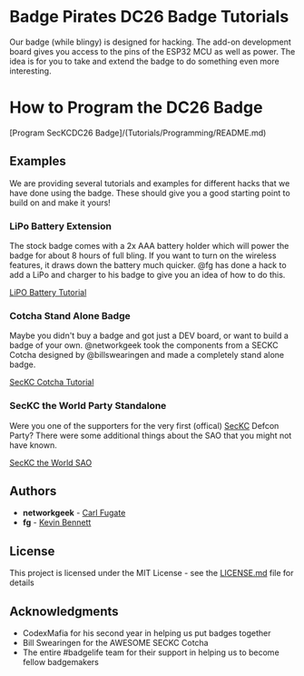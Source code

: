 # Badge Pirates DC26 Badge Tutorials

Our badge (while blingy) is designed for hacking.  The add-on development board gives you access to the pins
of the ESP32 MCU as well as power.  The idea is for you to take and extend the badge to do something even more
interesting.
# How to Program the DC26 Badge
[Program SecKCDC26 Badge]/(Tutorials/Programming/README.md)

## Examples

We are providing several tutorials and examples for different hacks that we have done using the badge.  These
should give you a good starting point to build on and make it yours!

### LiPo Battery Extension

The stock badge comes with a 2x AAA battery holder which will power the badge for about 8 hours of full
bling.  If you want to turn on the wireless features, it draws down the battery much quicker.  @fg has
done a hack to add a LiPo and charger to his badge to give you an idea of how to do this.

[LiPO Battery Tutorial](/Tutorials/Lipo/README.md)

### Cotcha Stand Alone Badge

Maybe you didn't buy a badge and got just a DEV board, or want to build a badge of your own.  @networkgeek took
the components from a SECKC Cotcha designed by @billswearingen and made a completely stand alone badge.

[SecKC Cotcha Tutorial](/Tutorials/Cotcha/README.md)

### SecKC the World Party Standalone

Were you one of the supporters for the very first (offical) [SecKC](www.seckc.org) Defcon Party?  There were some additional things
about the SAO that you might not have known.

[SecKC the World SAO](/Tutorials/SecKCSAO/README.md)

## Authors

* **networkgeek** - [Carl Fugate](www.twitter.com/carlfugate)
* **fg** - [Kevin Bennett](www.twitter.com/flightgod)

## License

This project is licensed under the MIT License - see the [LICENSE.md](LICENSE.md) file for details

## Acknowledgments

* CodexMafia for his second year in helping us put badges together
* Bill Swearingen for the AWESOME SECKC Cotcha
* The entire #badgelife team for their support in helping us to become fellow badgemakers

